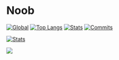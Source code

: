 # Noob
[![Global](https://github-profile-summary-cards.vercel.app/api/cards/profile-details?username=jogo-&theme=github_dark)](https://github.com/vn7n24fzkq/github-profile-summary-cards)
[![Top Langs](https://github-profile-summary-cards.vercel.app/api/cards/most-commit-language?username=jogo-&theme=github_dark)](https://github.com/vn7n24fzkq/github-profile-summary-cards)
[![Stats](https://github-profile-summary-cards.vercel.app/api/cards/stats?username=jogo-&theme=github_dark)](https://github.com/vn7n24fzkq/github-profile-summary-cards)
[![Commits](https://github-profile-summary-cards.vercel.app/api/cards/productive-time?username=jogo-&theme=github_dark)](https://github.com/vn7n24fzkq/github-profile-summary-cards)

[![Stats](https://github-readme-stats.vercel.app/api?username=jogo-&count_private=true&show_icons=true&theme=onedark)](https://github.com/anuraghazra/github-readme-stats)
<!--
[![Top Langs](https://github-readme-stats.vercel.app/api/top-langs/?username=jogo-&layout=compact)](https://github.com/anuraghazra/github-readme-stats)
-->
<a href="https://github.com/DenverCoder1/github-readme-streak-stats">
    <img src="https://github-readme-streak-stats.herokuapp.com/?user=jogo-&theme=dark"/>
</a>

<!--
**jogo-/jogo-** is a ✨ _special_ ✨ repository because its `README.md` (this file) appears on your GitHub profile.

Here are some ideas to get you started:

- 🔭 I’m currently working on ...
- 🌱 I’m currently learning ...
- 👯 I’m looking to collaborate on ...
- 🤔 I’m looking for help with ...
- 💬 Ask me about ...
- 📫 How to reach me: ...
- 😄 Pronouns: ...
- ⚡ Fun fact: ...
-->
